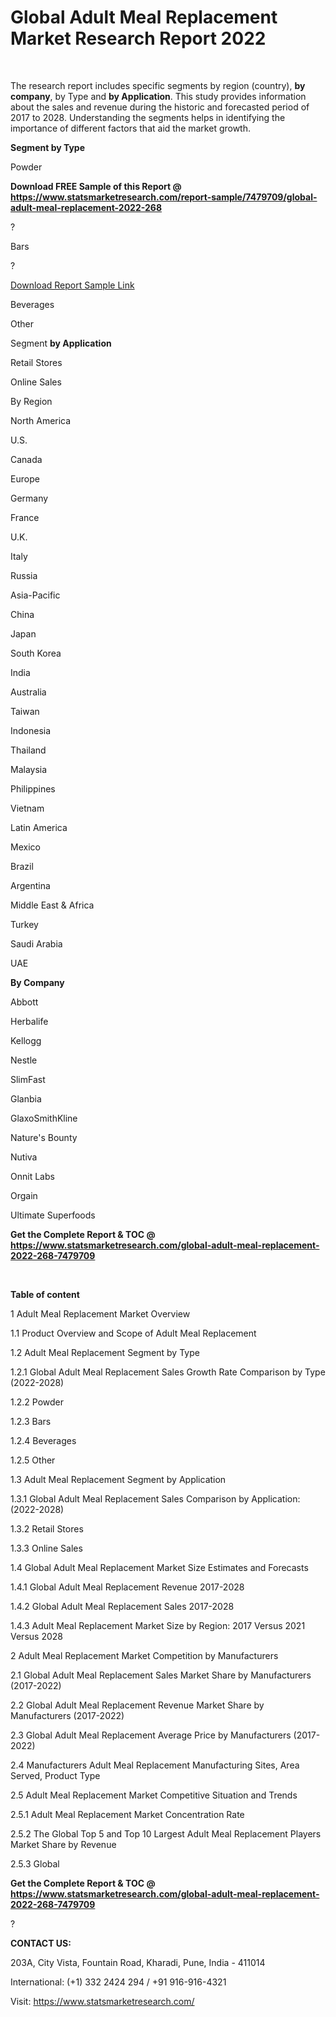 <h1>Global Adult Meal Replacement Market Research Report 2022</h1><br/><p>The research report includes specific segments by region (country), <strong>by company</strong>, by Type and <strong>by Application</strong>. This study provides information about the sales and revenue during the historic and forecasted period of 2017 to 2028. Understanding the segments helps in identifying the importance of different factors that aid the market growth.</p>
 
 
 
 <p><strong>Segment by Type</strong></p>
 
 
 
 <p>Powder</p>
 
 
 
 <div><b>Download FREE Sample of this Report @ <a href="https://www.statsmarketresearch.com/download-free-sample/7479709/global-adult-meal-replacement-2022-268">https://www.statsmarketresearch.com/report-sample/7479709/global-adult-meal-replacement-2022-268</a></b></div>
 
 
 
 <p>? </p>
 
 
 
 <p>Bars</p>
 
 
 
 <p>? </p>
 
 
 
 <p><a href="https://www.statsmarketresearch.com/download-free-sample/7479709/global-adult-meal-replacement-2022-268">Download Report Sample Link</a></p>
 
 
 
 <p>Beverages</p>
 
 
 
 <p>Other</p>
 
 
 
 <p>Segment <strong>by Application</strong></p>
 
 
 
 <p>Retail Stores</p>
 
 
 
 <p>Online Sales</p>
 
 
 
 <p>By Region</p>
 
 
 
 <p>North America</p>
 
 
 
 <p>U.S.</p>
 
 
 
 <p>Canada</p>
 
 
 
 <p>Europe</p>
 
 
 
 <p>Germany</p>
 
 
 
 <p>France</p>
 
 
 
 <p>U.K.</p>
 
 
 
 <p>Italy</p>
 
 
 
 <p>Russia</p>
 
 
 
 <p>Asia-Pacific</p>
 
 
 
 <p>China</p>
 
 
 
 <p>Japan</p>
 
 
 
 <p>South Korea</p>
 
 
 
 <p>India</p>
 
 
 
 <p>Australia</p>
 
 
 
 <p>Taiwan</p>
 
 
 
 <p>Indonesia</p>
 
 
 
 <p>Thailand</p>
 
 
 
 <p>Malaysia</p>
 
 
 
 <p>Philippines</p>
 
 
 
 <p>Vietnam</p>
 
 
 
 <p>Latin America</p>
 
 
 
 <p>Mexico</p>
 
 
 
 <p>Brazil</p>
 
 
 
 <p>Argentina</p>
 
 
 
 <p>Middle East & Africa</p>
 
 
 
 <p>Turkey</p>
 
 
 
 <p>Saudi Arabia</p>
 
 
 
 <p>UAE</p>
 
 
 
 <p><strong>By Company</strong></p>
 
 
 
 <p>Abbott</p>
 
 
 
 <p>Herbalife</p>
 
 
 
 <p>Kellogg</p>
 
 
 
 <p>Nestle</p>
 
 
 
 <p>SlimFast</p>
 
 
 
 <p>Glanbia</p>
 
 
 
 <p>GlaxoSmithKline</p>
 
 
 
 <p>Nature&#39;s Bounty</p>
 
 
 
 <p>Nutiva</p>
 
 
 
 <p>Onnit Labs</p>
 
 
 
 <p>Orgain</p>
 
 
 
 <p>Ultimate Superfoods</p>
 
 
 
 <div><b>Get the Complete Report & TOC @ <a href="https://www.statsmarketresearch.com/global-adult-meal-replacement-2022-268-7479709">https://www.statsmarketresearch.com/global-adult-meal-replacement-2022-268-7479709</a></b></div>
 
 
 
 <p><br />
 
 <b>Table of content</b></p>
 
 
 
 <p>1 Adult Meal Replacement Market Overview<br />
 
 1.1 Product Overview and Scope of Adult Meal Replacement<br />
 
 1.2 Adult Meal Replacement Segment by Type<br />
 
 1.2.1 Global Adult Meal Replacement Sales Growth Rate Comparison by Type (2022-2028)<br />
 
 1.2.2 Powder<br />
 
 1.2.3 Bars<br />
 
 1.2.4 Beverages<br />
 
 1.2.5 Other<br />
 
 1.3 Adult Meal Replacement Segment by Application<br />
 
 1.3.1 Global Adult Meal Replacement Sales Comparison by Application: (2022-2028)<br />
 
 1.3.2 Retail Stores<br />
 
 1.3.3 Online Sales<br />
 
 1.4 Global Adult Meal Replacement Market Size Estimates and Forecasts<br />
 
 1.4.1 Global Adult Meal Replacement Revenue 2017-2028<br />
 
 1.4.2 Global Adult Meal Replacement Sales 2017-2028<br />
 
 1.4.3 Adult Meal Replacement Market Size by Region: 2017 Versus 2021 Versus 2028<br />
 
 2 Adult Meal Replacement Market Competition by Manufacturers<br />
 
 2.1 Global Adult Meal Replacement Sales Market Share by Manufacturers (2017-2022)<br />
 
 2.2 Global Adult Meal Replacement Revenue Market Share by Manufacturers (2017-2022)<br />
 
 2.3 Global Adult Meal Replacement Average Price by Manufacturers (2017-2022)<br />
 
 2.4 Manufacturers Adult Meal Replacement Manufacturing Sites, Area Served, Product Type<br />
 
 2.5 Adult Meal Replacement Market Competitive Situation and Trends<br />
 
 2.5.1 Adult Meal Replacement Market Concentration Rate<br />
 
 2.5.2 The Global Top 5 and Top 10 Largest Adult Meal Replacement Players Market Share by Revenue<br />
 
 2.5.3 Global</p>
 
 
 
 <div><b>Get the Complete Report & TOC @ <a href="https://www.statsmarketresearch.com/global-adult-meal-replacement-2022-268-7479709">https://www.statsmarketresearch.com/global-adult-meal-replacement-2022-268-7479709</a></b></div>
 
 
 
 <p>? </p>
 
 
 
 <p><b>CONTACT US:</b><br />
 
 203A, City Vista, Fountain Road, Kharadi, Pune, India - 411014<br />
 
 International: (+1) 332 2424 294 / +91 916-916-4321<br />
 
 Visit: <a href="https://www.statsmarketresearch.com/">https://www.statsmarketresearch.com/</a></p>